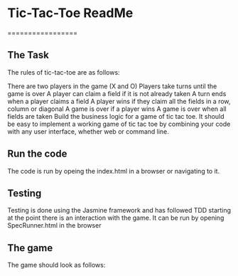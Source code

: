 # Tic-Tac-Toe ReadMe

=================

## The Task

The rules of tic-tac-toe are as follows:

There are two players in the game (X and O)
Players take turns until the game is over
A player can claim a field if it is not already taken
A turn ends when a player claims a field
A player wins if they claim all the fields in a row, column or diagonal
A game is over if a player wins
A game is over when all fields are taken
Build the business logic for a game of tic tac toe. It should be easy to implement a working game of tic tac toe by combining your code with any user interface, whether web or command line.

## Run the code

The code is run by opeing the index.html in a browser or navigating to it.

## Testing

Testing is done using the Jasmine framework and has followed TDD starting at the point there is an interaction with the game.
It can be run by opening SpecRunner.html in the browser

## The game

The game should look as follows:
